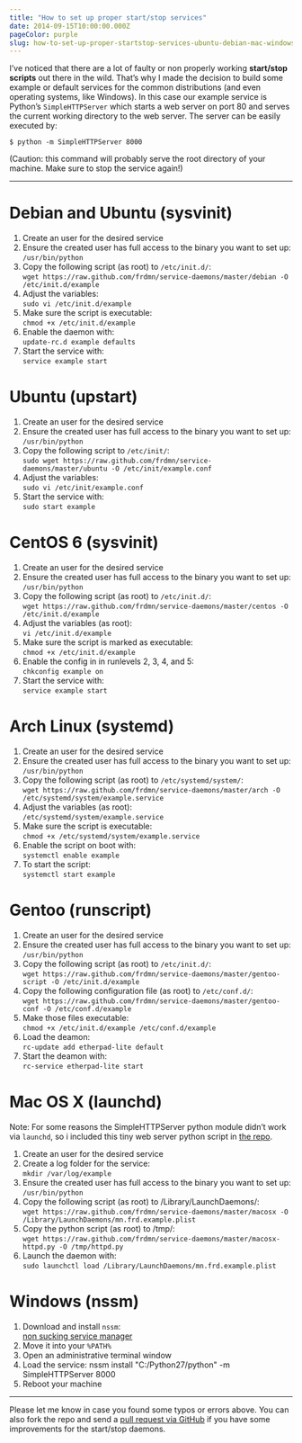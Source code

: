 ```yaml
---
title: "How to set up proper start/stop services"
date: 2014-09-15T10:00:00.000Z
pageColor: purple
slug: how-to-set-up-proper-startstop-services-ubuntu-debian-mac-windows
---
```


I’ve noticed that there are a lot of faulty or non properly working **start/stop scripts** out there in the wild. That’s why I made the decision to build some example or default services for the common distributions (and even operating systems, like Windows). In this case our example service is Python’s `SimpleHTTPServer` which starts a web server on port 80 and serves the current working directory to the web server. The server can be easily executed by:

`$ python -m SimpleHTTPServer 8000`

(Caution: this command will probably serve the root directory of your machine. Make sure to stop the service again!)

---

# Debian and Ubuntu (sysvinit)

1. Create an user for the desired service
1. Ensure the created user has full access to the binary you want to set up:  
`/usr/bin/python`
1. Copy the following script (as root) to `/etc/init.d/`:  
`wget https://raw.github.com/frdmn/service-daemons/master/debian -O /etc/init.d/example`
1. Adjust the variables:  
`sudo vi /etc/init.d/example`
1. Make sure the script is executable:  
`chmod +x /etc/init.d/example`
1. Enable the daemon with:  
`update-rc.d example defaults`
1. Start the service with:  
`service example start`

# Ubuntu (upstart)

1. Create an user for the desired service  
1. Ensure the created user has full access to the binary you want to set up:
`/usr/bin/python`
1. Copy the following script to `/etc/init/`:  
`sudo wget https://raw.github.com/frdmn/service-daemons/master/ubuntu -O /etc/init/example.conf`
1. Adjust the variables:  
`sudo vi /etc/init/example.conf`
1. Start the service with:  
`sudo start example`

# CentOS 6 (sysvinit)

1. Create an user for the desired service  
1. Ensure the created user has full access to the binary you want to set up:  
`/usr/bin/python`
1. Copy the following script (as root) to `/etc/init.d/`:  
`wget https://raw.github.com/frdmn/service-daemons/master/centos -O /etc/init.d/example`
1. Adjust the variables (as root):  
`vi /etc/init.d/example`
1. Make sure the script is marked as executable:   
`chmod +x /etc/init.d/example`
1. Enable the config in in runlevels 2, 3, 4, and 5:  
`chkconfig example on`
1. Start the service with:  
`service example start`

# Arch Linux (systemd)

1. Create an user for the desired service  
1. Ensure the created user has full access to the binary you want to set up:  
`/usr/bin/python`
1. Copy the following script (as root) to `/etc/systemd/system/`:  
`wget https://raw.github.com/frdmn/service-daemons/master/arch -O /etc/systemd/system/example.service`
1. Adjust the variables (as root):  
`/etc/systemd/system/example.service`
1. Make sure the script is executable:  
`chmod +x /etc/systemd/system/example.service`
1. Enable the script on boot with:  
`systemctl enable example`
1. To start the script:  
`systemctl start example`

# Gentoo (runscript)

1. Create an user for the desired service  
1. Ensure the created user has full access to the binary you want to set up:  
`/usr/bin/python`
1. Copy the following script (as root) to `/etc/init.d/`:  
`wget https://raw.github.com/frdmn/service-daemons/master/gentoo-script -O /etc/init.d/example`
1. Copy the following configuration file (as root) to `/etc/conf.d/`:  
`wget https://raw.github.com/frdmn/service-daemons/master/gentoo-conf -O /etc/conf.d/example`
1. Make those files executable:  
`chmod +x /etc/init.d/example /etc/conf.d/example`
1. Load the deamon:  
`rc-update add etherpad-lite default`
1. Start the deamon with:  
`rc-service etherpad-lite start`

# Mac OS X (launchd)

Note: For some reasons the SimpleHTTPServer python module didn’t work via `launchd`, so i included this tiny web server python script in [the repo](https://raw.github.com/frdmn/service-daemons/master/macosx-httpd.py).

1. Create an user for the desired service  
1. Create a log folder for the service:  
`mkdir /var/log/example`
1. Ensure the created user has full access to the binary you want to set up:  
`/usr/bin/python`
1. Copy the following script (as root) to /Library/LaunchDaemons/:  
`wget https://raw.github.com/frdmn/service-daemons/master/macosx -O /Library/LaunchDaemons/mn.frd.example.plist`
1. Copy the python script (as root) to /tmp/:  
`wget https://raw.github.com/frdmn/service-daemons/master/macosx-httpd.py -O /tmp/httpd.py`
1. Launch the daemon with:  
`sudo launchctl load /Library/LaunchDaemons/mn.frd.example.plist`

# Windows (nssm)

1. Download and install `nssm`:  
[non sucking service manager](http://nssm.cc/)
1. Move it into your `%PATH%`
1. Open an administrative terminal window
1. Load the service:
nssm install "C:/Python27/python" -m SimpleHTTPServer 8000
1. Reboot your machine

---

Please let me know in case you found some typos or errors above. You can also fork the repo and send a [pull request via GitHub](https://github.com/frdmn/service-daemons) if you have some improvements for the start/stop daemons.
